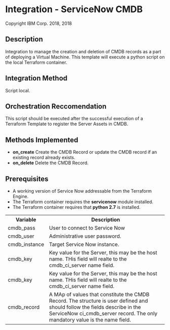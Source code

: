 # Integration - ServiceNow CMDB
Copyright IBM Corp. 2018, 2018

## Description

Integration to manage the creation and deletion of CMDB records as a part of deploying a Virtual Machine. This template will execute a python script on the local Terraform container.

## Integration Method

Script local.

## Orchestration Reccomendation

This script should be executed after the successful execution of a Terraform Template to register the Server Assets in CMDB.

## Methods Implemented

- **on_create** Create the CMDB Record or update the CMDB record if an existing record already exists.
- **on_delete** Delete the CMDB Record.

## Prerequisites

- A working version of Service Now addressable from the Terraform Engine.
- The Terraform container requires the **servicenow** module installed.
- The Terraform container requires that **python 2.7** is installed.

<table>
  <tr>
    <th>Variable</th>
    <th>Description</th>
  </tr>
  <tr>
    <td>cmdb_pass</td>
    <td>User to connect to Service Now</td>
  </tr>
  <tr>
    <td>cmdb_user</td>
    <td>Administrative user password.</td>
  </tr>
  <tr>
    <td>cmdb_instance</td>
    <td>Target Service Now instance.</td>
  </tr>
  <tr>
    <td>cmdb_key</td>
    <td>Key value for the Server, this may be the host name. THis field will realte to the cmdb_ci_server name field.</td>
  </tr>
  <tr>
    <td>cmdb_key</td>
    <td>Key value for the Server, this may be the host name. THis field will realte to the cmdb_ci_server name field.</td>
  </tr>
  <tr>
    <td>cmdb_record</td>
    <td>A MAp of values that constitute the CMDB Record. The structure is user defined and should follow the fields describe in the ServiceNow ci_cmdb_server record. The only mandatory value is the name field.</td>
  </tr>
</table>
